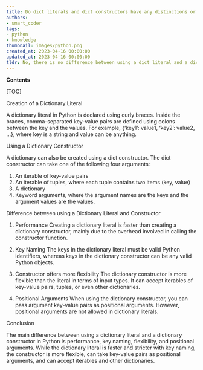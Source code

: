 ```yaml
---
title: Do dict literals and dict constructors have any distinctions or variations?
authors:
- smart_coder
tags:
- python
- knowledge
thumbnail: images/python.png
created_at: 2023-04-16 00:00:00
updated_at: 2023-04-16 00:00:00
tldr: No, there is no difference between using a dict literal and a dict constructor in Python.
---
```


**Contents**

[TOC]

Creation of a Dictionary Literal 

A dictionary literal in Python is declared using curly braces. Inside the braces, comma-separated key-value pairs are defined using colons between the key and the values. For example, {‘key1’: value1, ‘key2’: value2, …}, where key is a string and value can be anything.

Using a Dictionary Constructor 

A dictionary can also be created using a dict constructor. The dict constructor can take one of the following four arguments:

1. An iterable of key-value pairs
2. An iterable of tuples, where each tuple contains two items (key, value)
3. A dictionary
4. Keyword arguments, where the argument names are the keys and the argument values are the values.

Difference between using a Dictionary Literal and Constructor 

1. Performance 
Creating a dictionary literal is faster than creating a dictionary constructor, mainly due to the overhead involved in calling the constructor function.

2. Key Naming 
The keys in the dictionary literal must be valid Python identifiers, whereas keys in the dictionary constructor can be any valid Python objects.

3. Constructor offers more flexibility 
The dictionary constructor is more flexible than the literal in terms of input types. It can accept iterables of key-value pairs, tuples, or even other dictionaries.

4. Positional Arguments 
When using the dictionary constructor, you can pass argument key-value pairs as positional arguments. However, positional arguments are not allowed in dictionary literals. 

Conclusion 

The main difference between using a dictionary literal and a dictionary constructor in Python is performance, key naming, flexibility, and positional arguments. While the dictionary literal is faster and stricter with key naming, the constructor is more flexible, can take key-value pairs as positional arguments, and can accept iterables and other dictionaries.
